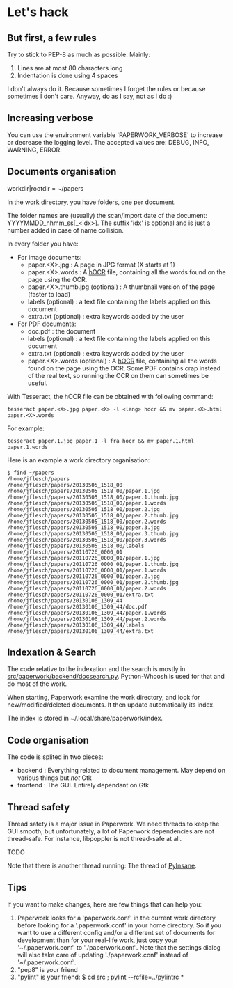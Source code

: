 # Let's hack


## But first, a few rules

Try to stick to PEP-8 as much as possible. Mainly:

1. Lines are at most 80 characters long
2. Indentation is done using 4 spaces

I don't always do it. Because sometimes I forget the rules or because
sometimes I don't care. Anyway, do as I say, not as I do :)


## Increasing verbose

You can use the environment variable 'PAPERWORK\_VERBOSE' to increase or
decrease the logging level. The accepted values are: DEBUG, INFO, WARNING,
ERROR.


## Documents organisation

workdir|rootdir = ~/papers

In the work directory, you have folders, one per document.

The folder names are (usually) the scan/import date of the document:
YYYYMMDD\_hhmm\_ss[\_&lt;idx&gt;]. The suffix 'idx' is optional and is just
a number added in case of name collision.

In every folder you have:

* For image documents:
  * paper.&lt;X&gt;.jpg : A page in JPG format (X starts at 1)
  * paper.&lt;X&gt;.words : A
    [hOCR](https://docs.google.com/document/d/1QQnIQtvdAC_8n92-LhwPcjtAUFwBlzE8EWnKAxlgVf0/preview)
	file, containing all the words found on the page using the OCR.
  * paper.&lt;X&gt;.thumb.jpg (optional) : A thumbnail version of the page (faster to load)
  * labels (optional) : a text file containing the labels applied on this document
  * extra.txt (optional) : extra keywords added by the user
* For PDF documents:
  * doc.pdf : the document
  * labels (optional) : a text file containing the labels applied on this document
  * extra.txt (optional) : extra keywords added by the user
  * paper.&lt;X&gt;.words (optional) : A
    [hOCR](https://docs.google.com/document/d/1QQnIQtvdAC_8n92-LhwPcjtAUFwBlzE8EWnKAxlgVf0/preview)
	file, containing all the words found on the page using the OCR. Some PDF contains crap instead
	of the real text, so running the OCR on them can sometimes be useful.

With Tesseract, the hOCR file can be obtained with following command:

	tesseract paper.<X>.jpg paper.<X> -l <lang> hocr && mv paper.<X>.html paper.<X>.words

For example:

	tesseract paper.1.jpg paper.1 -l fra hocr && mv paper.1.html paper.1.words

Here is an example a work directory organisation:

	$ find ~/papers
	/home/jflesch/papers
	/home/jflesch/papers/20130505_1518_00
	/home/jflesch/papers/20130505_1518_00/paper.1.jpg
	/home/jflesch/papers/20130505_1518_00/paper.1.thumb.jpg
	/home/jflesch/papers/20130505_1518_00/paper.1.words
	/home/jflesch/papers/20130505_1518_00/paper.2.jpg
	/home/jflesch/papers/20130505_1518_00/paper.2.thumb.jpg
	/home/jflesch/papers/20130505_1518_00/paper.2.words
	/home/jflesch/papers/20130505_1518_00/paper.3.jpg
	/home/jflesch/papers/20130505_1518_00/paper.3.thumb.jpg
	/home/jflesch/papers/20130505_1518_00/paper.3.words
	/home/jflesch/papers/20130505_1518_00/labels
	/home/jflesch/papers/20110726_0000_01
	/home/jflesch/papers/20110726_0000_01/paper.1.jpg
	/home/jflesch/papers/20110726_0000_01/paper.1.thumb.jpg
	/home/jflesch/papers/20110726_0000_01/paper.1.words
	/home/jflesch/papers/20110726_0000_01/paper.2.jpg
	/home/jflesch/papers/20110726_0000_01/paper.2.thumb.jpg
	/home/jflesch/papers/20110726_0000_01/paper.2.words
	/home/jflesch/papers/20110726_0000_01/extra.txt
	/home/jflesch/papers/20130106_1309_44
	/home/jflesch/papers/20130106_1309_44/doc.pdf
	/home/jflesch/papers/20130106_1309_44/paper.1.words
	/home/jflesch/papers/20130106_1309_44/paper.2.words
	/home/jflesch/papers/20130106_1309_44/labels
	/home/jflesch/papers/20130106_1309_44/extra.txt


## Indexation & Search

The code relative to the indexation and the search is mostly in
[src/paperwork/backend/docsearch.py](src/paperwork/backend/docsearch.py).
Python-Whoosh is used for that and do most of the work.

When starting, Paperwork examine the work directory, and look for
new/modified/deleted documents. It then update automatically its index.

The index is stored in ~/.local/share/paperwork/index.


## Code organisation

The code is splited in two pieces:
* backend : Everything related to document management. May depend on various things but *not* Gtk
* frontend : The GUI. Entirely dependant on Gtk


## Thread safety

Thread safety is a major issue in Paperwork. We need threads to keep the GUI
smooth, but unfortunately, a lot of Paperwork dependencies are not
thread-safe. For instance, libpoppler is not thread-safe at all.

TODO

Note that there is another thread running: The thread of
[PyInsane](https://github.com/jflesch/pyinsane#readme).


## Tips

If you want to make changes, here are few things that can help you:

1. Paperwork looks for a 'paperwork.conf' in the current work directory before
   looking for a '.paperwork.conf' in your home directory. So if you want to
   use a different config and/or a different set of documents for development
   than for your real-life work, just copy your '~/.paperwork.conf' to
   './paperwork.conf'. Note that the settings dialog will also take care of
   updating './paperwork.conf' instead of '~/.paperwork.conf'.
2. "pep8" is your friend
3. "pylint" is your friend: $ cd src ; pylint --rcfile=../pylintrc \*
